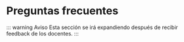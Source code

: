 # Preguntas frecuentes

::: warning Aviso
Esta sección se irá expandiendo después de recibir feedback de los docentes.
:::